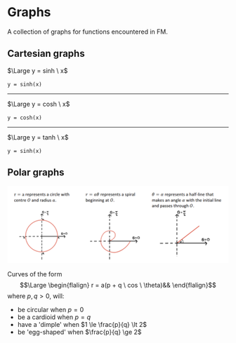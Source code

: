 # Graphs

A collection of graphs for functions encountered in FM.

## Cartesian graphs


$\Large y = sinh \ x$

```functionplot
y = sinh(x)
```
---

$\Large y = cosh \ x$

```functionplot
y = cosh(x)
```
---

$\Large y = tanh \ x$

```functionplot
y = sinh(x)
```

## Polar graphs

![Basic polar graphs](Static/basic-polar-graphs.png)

Curves of the form
$$\Large
\begin{flalign}
r = a(p + q \ cos \ \theta)&&
\end{flalign}$$
where $p, q > 0$, will:
- be circular when $p = 0$
- be a cardioid when $p = q$
- have a 'dimple' when $1 \le \frac{p}{q} \lt 2$
- be 'egg-shaped' when $\frac{p}{q} \ge 2$




